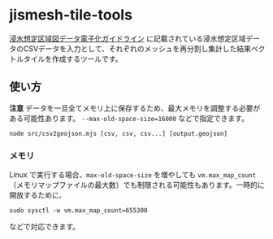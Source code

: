 # jismesh-tile-tools

[浸水想定区域図データ電子化ガイドライン](https://www.mlit.go.jp/common/001097667.pdf) に記載されている浸水想定区域データのCSVデータを入力として、それぞれのメッシュを再分割し集計した結果ベクトルタイルを作成するツールです。

## 使い方

**注意** データを一旦全てメモリ上に保存するため、最大メモリを調整する必要がある可能性あります。 `--max-old-space-size=16000` などで指定できます。

```
node src/csv2geojson.mjs [csv, csv, csv...] [output.geojson]
```

### メモリ

Linux で実行する場合、`max-old-space-size` を増やしても `vm.max_map_count` （メモリマップファイルの最大数）でも制限される可能性もあります。一時的に開放するために、

```
sudo sysctl -w vm.max_map_count=655300
```

などで対応できます。
